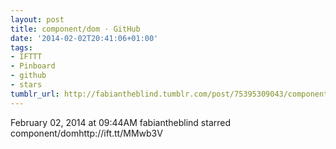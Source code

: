 ```yaml
---
layout: post
title: component/dom · GitHub
date: '2014-02-02T20:41:06+01:00'
tags:
- IFTTT
- Pinboard
- github
- stars
tumblr_url: http://fabiantheblind.tumblr.com/post/75395309043/component-dom-github
---
```

February 02, 2014 at 09:44AM
fabiantheblind starred component/domhttp://ift.tt/MMwb3V
